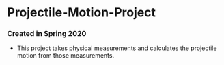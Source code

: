 # Projectile-Motion-Project
### Created in Spring 2020
- This project takes physical measurements and calculates the projectile motion from those measurements.
